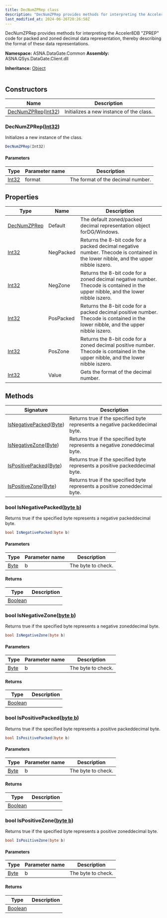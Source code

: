 ```yaml
---
title: DecNumZPRep class
description: "DecNumZPRep provides methods for interpreting the Acceler8DB &quot;ZPREP&quot; code for packed and zoned decimal data representation, thereby describi"
last_modified_at: 2024-06-26T20:26:58Z
---
```


DecNumZPRep provides methods for interpreting the Acceler8DB "ZPREP"
code for packed and zoned decimal data representation, thereby
describing the format of these data representations.

**Namespace:** ASNA.DataGate.Common
**Assembly:** ASNA.QSys.DataGate.Client.dll

**Inheritance:** [Object](https://docs.microsoft.com/en-us/dotnet/api/system.object)
<br>
<br>

## Constructors

| Name | Description |
| --- | --- |
| [DecNumZPRep](#decnumzprepint32)([Int32](https://docs.microsoft.com/en-us/dotnet/api/system.int32)) | Initializes a new instance of the  class.

### DecNumZPRep([Int32](https://docs.microsoft.com/en-us/dotnet/api/system.int32))

Initializes a new instance of the  class.

```cs
DecNumZPRep(Int32)
```

#### Parameters

| Type | Parameter name | Description
| --- | --- | ---
| [Int32](https://docs.microsoft.com/en-us/dotnet/api/system.int32) | format | The format of the decimal number.

## Properties

| Type | Name | Description
| --- | --- | --- 
| [DecNumZPRep](/reference/datagate/datagate-common/dec-num-zp-rep.html) | Default | The default zoned/packed decimal representation object forDG/Windows. |
| [Int32](https://learn.microsoft.com/en-us/dotnet/csharp/language-reference/builtin-types/integral-numeric-types) | NegPacked | Returns the 8-bit code for a packed decimal negative number.  Thecode is contained in the lower nibble, and the upper nibble iszero. |
| [Int32](https://learn.microsoft.com/en-us/dotnet/csharp/language-reference/builtin-types/integral-numeric-types) | NegZone | Returns the 8-bit code for a zoned decimal negative number.  Thecode is contained in the upper nibble, and the lower nibble iszero. |
| [Int32](https://learn.microsoft.com/en-us/dotnet/csharp/language-reference/builtin-types/integral-numeric-types) | PosPacked | Returns the 8-bit code for a packed decimal positive number.  Thecode is contained in the lower nibble, and the upper nibble iszero. |
| [Int32](https://learn.microsoft.com/en-us/dotnet/csharp/language-reference/builtin-types/integral-numeric-types) | PosZone | Returns the 8-bit code for a zoned decimal positive number.  Thecode is contained in the upper nibble, and the lower nibble iszero. |
| [Int32](https://learn.microsoft.com/en-us/dotnet/csharp/language-reference/builtin-types/integral-numeric-types) | Value | Gets the format of the decimal number. |

## Methods

| Signature | Description |
| --- | --- |
| [IsNegativePacked](#bool-isnegativepackedbyte-b)([Byte](https://docs.microsoft.com/en-us/dotnet/api/system.byte)) | Returns true if the specified byte represents a negative packeddecimal byte.
| [IsNegativeZone](#bool-isnegativezonebyte-b)([Byte](https://docs.microsoft.com/en-us/dotnet/api/system.byte)) | Returns true if the specified byte represents a negative zoneddecimal byte.
| [IsPositivePacked](#bool-ispositivepackedbyte-b)([Byte](https://docs.microsoft.com/en-us/dotnet/api/system.byte)) | Returns true if the specified byte represents a positive packeddecimal byte.
| [IsPositiveZone](#bool-ispositivezonebyte-b)([Byte](https://docs.microsoft.com/en-us/dotnet/api/system.byte)) | Returns true if the specified byte represents a positive zoneddecimal byte.

### bool IsNegativePacked([byte b](https://docs.microsoft.com/en-us/dotnet/api/system.byte))

Returns true if the specified byte represents a negative packeddecimal byte.

```cs
bool IsNegativePacked(byte b)
```

#### Parameters

| Type | Parameter name | Description
| --- | --- | ---
| [Byte](https://docs.microsoft.com/en-us/dotnet/api/system.byte) | b | The byte to check.

#### Returns

| Type | Description
| --- | ---
| [Boolean](https://docs.microsoft.com/en-us/dotnet/api/system.boolean) | 

### bool IsNegativeZone([byte b](https://docs.microsoft.com/en-us/dotnet/api/system.byte))

Returns true if the specified byte represents a negative zoneddecimal byte.

```cs
bool IsNegativeZone(byte b)
```

#### Parameters

| Type | Parameter name | Description
| --- | --- | ---
| [Byte](https://docs.microsoft.com/en-us/dotnet/api/system.byte) | b | The byte to check.

#### Returns

| Type | Description
| --- | ---
| [Boolean](https://docs.microsoft.com/en-us/dotnet/api/system.boolean) | 

### bool IsPositivePacked([byte b](https://docs.microsoft.com/en-us/dotnet/api/system.byte))

Returns true if the specified byte represents a positive packeddecimal byte.

```cs
bool IsPositivePacked(byte b)
```

#### Parameters

| Type | Parameter name | Description
| --- | --- | ---
| [Byte](https://docs.microsoft.com/en-us/dotnet/api/system.byte) | b | The byte to check.

#### Returns

| Type | Description
| --- | ---
| [Boolean](https://docs.microsoft.com/en-us/dotnet/api/system.boolean) | 

### bool IsPositiveZone([byte b](https://docs.microsoft.com/en-us/dotnet/api/system.byte))

Returns true if the specified byte represents a positive zoneddecimal byte.

```cs
bool IsPositiveZone(byte b)
```

#### Parameters

| Type | Parameter name | Description
| --- | --- | ---
| [Byte](https://docs.microsoft.com/en-us/dotnet/api/system.byte) | b | The byte to check.

#### Returns

| Type | Description
| --- | ---
| [Boolean](https://docs.microsoft.com/en-us/dotnet/api/system.boolean) | 
